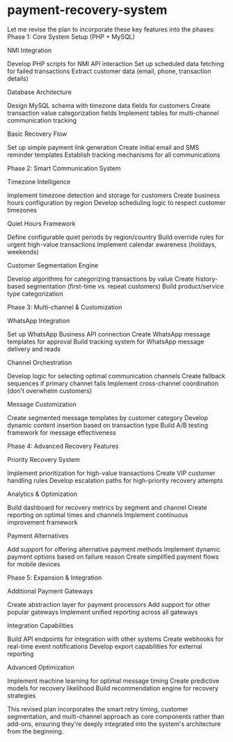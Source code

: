 # payment-recovery-system

Let me revise the plan to incorporate these key features into the phases:
Phase 1: Core System Setup (PHP + MySQL)

NMI Integration

Develop PHP scripts for NMI API interaction
Set up scheduled data fetching for failed transactions
Extract customer data (email, phone, transaction details)


Database Architecture

Design MySQL schema with timezone data fields for customers
Create transaction value categorization fields
Implement tables for multi-channel communication tracking


Basic Recovery Flow

Set up simple payment link generation
Create initial email and SMS reminder templates
Establish tracking mechanisms for all communications



Phase 2: Smart Communication System

Timezone Intelligence

Implement timezone detection and storage for customers
Create business hours configuration by region
Develop scheduling logic to respect customer timezones


Quiet Hours Framework

Define configurable quiet periods by region/country
Build override rules for urgent high-value transactions
Implement calendar awareness (holidays, weekends)


Customer Segmentation Engine

Develop algorithms for categorizing transactions by value
Create history-based segmentation (first-time vs. repeat customers)
Build product/service type categorization



Phase 3: Multi-channel & Customization

WhatsApp Integration

Set up WhatsApp Business API connection
Create WhatsApp message templates for approval
Build tracking system for WhatsApp message delivery and reads


Channel Orchestration

Develop logic for selecting optimal communication channels
Create fallback sequences if primary channel fails
Implement cross-channel coordination (don't overwhelm customers)


Message Customization

Create segmented message templates by customer category
Develop dynamic content insertion based on transaction type
Build A/B testing framework for message effectiveness



Phase 4: Advanced Recovery Features

Priority Recovery System

Implement prioritization for high-value transactions
Create VIP customer handling rules
Develop escalation paths for high-priority recovery attempts


Analytics & Optimization

Build dashboard for recovery metrics by segment and channel
Create reporting on optimal times and channels
Implement continuous improvement framework


Payment Alternatives

Add support for offering alternative payment methods
Implement dynamic payment options based on failure reason
Create simplified payment flows for mobile devices



Phase 5: Expansion & Integration

Additional Payment Gateways

Create abstraction layer for payment processors
Add support for other popular gateways
Implement unified reporting across all gateways


Integration Capabilities

Build API endpoints for integration with other systems
Create webhooks for real-time event notifications
Develop export capabilities for external reporting


Advanced Optimization

Implement machine learning for optimal message timing
Create predictive models for recovery likelihood
Build recommendation engine for recovery strategies



This revised plan incorporates the smart retry timing, customer segmentation, and multi-channel approach as core components rather than add-ons, ensuring they're deeply integrated into the system's architecture from the beginning.
